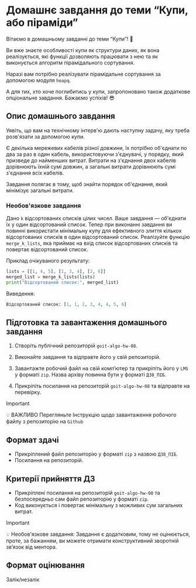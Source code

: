 # Домашнє завдання до теми “Купи, або піраміди”

Вітаємо в домашньому завданні до теми “Купи”! 🙂

Ви вже знаєте особливості купи як структури даних, як вона реалізується, які функції дозволяють працювати з нею та як виконується алгоритм пірамідального сортування.

Наразі вам потрібно реалізувати пірамідальне сортування за допомогою модуля `heapq`.

А для тих, хто хоче поглибитись у купи, запропоновано також додаткове опціональне завдання. Бажаємо успіхів! 😎

## Опис домашнього завдання

Уявіть, що вам на технічному інтерв'ю дають наступну задачу, яку треба розв'язати за допомогою купи.

Є декілька мережевих кабелів різної довжини, їх потрібно об'єднати по два за раз в один кабель, використовуючи з'єднувачі, у порядку, який призведе до найменших витрат. Витрати на з'єднання двох кабелів дорівнюють їхній сумі довжин, а загальні витрати дорівнюють сумі з'єднання всіх кабелів.

Завдання полягає в тому, щоб знайти порядок об'єднання, який мінімізує загальні витрати.

### Необов'язкове завдання

Дано `k` відсортованих списків цілих чисел. Ваше завдання — об'єднати їх у один відсортований список. Тепер при виконанні завдання ви повинні використати мінімальну купу для ефективного злиття кількох відсортованих списків в один відсортований список. Реалізуйте функцію `merge_k_lists`, яка приймає на вхід список відсортованих списків та повертає відсортований список.

Приклад очікуваного результату:

```python
lists = [[1, 4, 5], [1, 3, 4], [2, 6]]
merged_list = merge_k_lists(lists)
print("Відсортований список:", merged_list)
```

Виведення:

```python
Відсортований список: [1, 1, 2, 3, 4, 4, 5, 6]
```

## Підготовка та завантаження домашнього завдання

1. Створіть публічний репозиторій `goit-algo-hw-08`.

2. Виконайте завдання та відправте його у свій репозиторій.

3. Завантажте робочий файл на свій комп’ютер та прикріпіть його у `LMS` у форматі `zip`. Назва архіву повинна бути у форматі `ДЗ8_ПІБ`.

4. Прикріпіть посилання на репозиторій `goit-algo-hw-08` та відправте на перевірку.

> [!IMPORTANT]
>
> 💡 ВАЖЛИВО Перегляньте Інструкцію щодо завантаження робочого файлу з репозиторію на `Github`

## Формат здачі

- Прикріплений файл репозиторію у форматі `zip` з назвою `ДЗ8_ПІБ`.
- Посилання на репозиторій.

## Критерії прийняття ДЗ

- Прикріплені посилання на репозиторій `goit-algo-hw-08` та безпосередньо сам файл репозиторію у форматі `zip`.
- Код виконується і повертає мінімальну з можливих сум загальних витрат.

> [!IMPORTANT]
>
> 💡 Необов'язкове завдання: Завдання є додатковим, тому не оцінюється, проте, за бажанням, ви можете отримати конструктивний зворотній зв’язок від ментора.

## Формат оцінювання

Залік/незалік